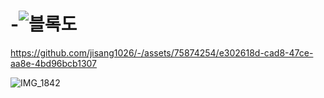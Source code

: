 # -![블록도](https://github.com/jisang1026/-/assets/75874254/4213260a-2c40-42fa-8889-3b4efb08765a)


https://github.com/jisang1026/-/assets/75874254/e302618d-cad8-47ce-aa8e-4bd96bcb1307


![IMG_1842](https://github.com/jisang1026/-/assets/75874254/bb65caa8-2bff-46a4-9fe8-ea46d9c06a7c)









